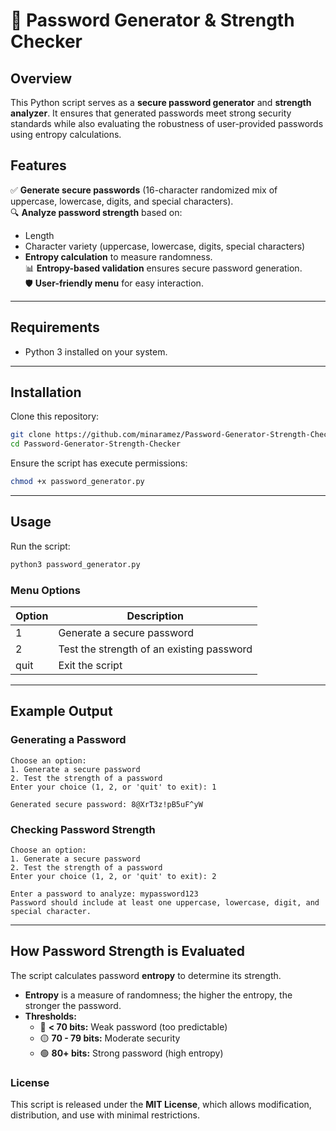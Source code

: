 # 🔐 **Password Generator & Strength Checker**

## **Overview**
This Python script serves as a **secure password generator** and **strength analyzer**. It ensures that generated passwords meet strong security standards while also evaluating the robustness of user-provided passwords using entropy calculations.

## **Features**
✅ **Generate secure passwords** (16-character randomized mix of uppercase, lowercase, digits, and special characters).  
🔍 **Analyze password strength** based on:
   - Length
   - Character variety (uppercase, lowercase, digits, special characters)
   - **Entropy calculation** to measure randomness.  
📊 **Entropy-based validation** ensures secure password generation.  
🛡️ **User-friendly menu** for easy interaction.  

---

## **Requirements**
- Python 3 installed on your system.

---

## **Installation**
Clone this repository:
```bash
git clone https://github.com/minaramez/Password-Generator-Strength-Checker.git
cd Password-Generator-Strength-Checker
```

Ensure the script has execute permissions:
```bash
chmod +x password_generator.py
```

---

## **Usage**
Run the script:
```bash
python3 password_generator.py
```

### **Menu Options**
| Option | Description |
|--------|-------------|
| 1 | Generate a secure password |
| 2 | Test the strength of an existing password |
| quit | Exit the script |

---

## **Example Output**
### **Generating a Password**
```
Choose an option:
1. Generate a secure password
2. Test the strength of a password
Enter your choice (1, 2, or 'quit' to exit): 1

Generated secure password: 8@XrT3z!pB5uF^yW
```

### **Checking Password Strength**
```
Choose an option:
1. Generate a secure password
2. Test the strength of a password
Enter your choice (1, 2, or 'quit' to exit): 2

Enter a password to analyze: mypassword123
Password should include at least one uppercase, lowercase, digit, and special character.
```

---

## **How Password Strength is Evaluated**
The script calculates password **entropy** to determine its strength.  
- **Entropy** is a measure of randomness; the higher the entropy, the stronger the password.
- **Thresholds:**
  - 🔴 **< 70 bits:** Weak password (too predictable)
  - 🟡 **70 - 79 bits:** Moderate security
  - 🟢 **80+ bits:** Strong password (high entropy)

### License
This script is released under the **MIT License**, which allows modification, distribution, and use with minimal restrictions.

